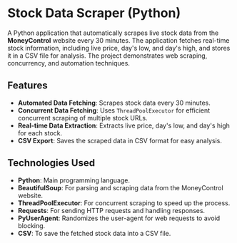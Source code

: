# Stock Data Scraper (Python)

A Python application that automatically scrapes live stock data from the **MoneyControl** website every 30 minutes. The application fetches real-time stock information, including live price, day's low, and day's high, and stores it in a CSV file for analysis. The project demonstrates web scraping, concurrency, and automation techniques.

## Features
- **Automated Data Fetching**: Scrapes stock data every 30 minutes.
- **Concurrent Data Fetching**: Uses `ThreadPoolExecutor` for efficient concurrent scraping of multiple stock URLs.
- **Real-time Data Extraction**: Extracts live price, day's low, and day's high for each stock.
- **CSV Export**: Saves the scraped data in CSV format for easy analysis.

## Technologies Used
- **Python**: Main programming language.
- **BeautifulSoup**: For parsing and scraping data from the MoneyControl website.
- **ThreadPoolExecutor**: For concurrent scraping to speed up the process.
- **Requests**: For sending HTTP requests and handling responses.
- **PyUserAgent**: Randomizes the user-agent for web requests to avoid blocking.
- **CSV**: To save the fetched stock data into a CSV file.
